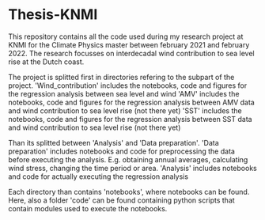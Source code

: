# Thesis-KNMI
This repository contains all the code used during my research project at KNMI for the Climate Physics master between february 2021 and february 2022. The research focusses on interdecadal wind contribution to sea level rise at the Dutch coast. 

The project is splitted first in directories refering to the subpart of the project.
'Wind_contribution' includes the notebooks, code and figures for the regression analysis between sea level and wind
'AMV'  includes the notebooks, code and figures for the regression analysis between AMV data and wind contribution to sea level rise (not there yet)
'SST'  includes the notebooks, code and figures for the regression analysis between SST data and wind contribution to sea level rise (not there yet)

Than its splitted between 'Analysis' and 'Data preparation'.
'Data preparation' includes notebooks and code for preprocessing the data before executing the analysis. E.g. obtaining annual averages, calculating wind stress, changing the time period or area.
'Analysis'  includes notebooks and code for actually executing the regression analysis

Each directory than contains 'notebooks', where notebooks can be found. Here, also a folder 'code' can be found containing python scripts that contain modules used to execute the notebooks.

